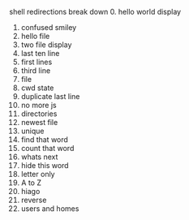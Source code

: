 shell redirections break down
0. hello world display
1. confused smiley
2. hello file
3. two file display
4. last ten line 
5. first lines
3. third line
7. file
8. cwd state
9. duplicate last line
10. no more js
11. directories
12. newest file
13. unique
14. find that word
15. count that word
16. whats next
17. hide this word
18. letter only
19. A to Z
20. hiago
21. reverse
22. users and homes